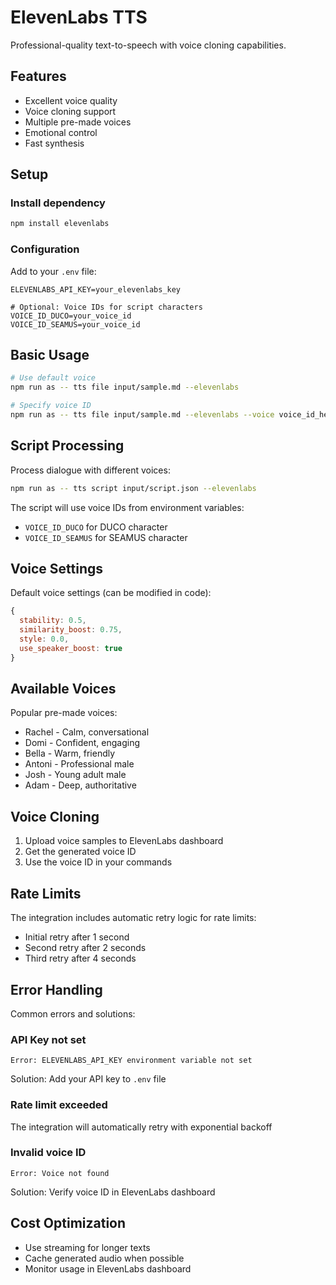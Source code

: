 # ElevenLabs TTS

Professional-quality text-to-speech with voice cloning capabilities.

## Features
- Excellent voice quality
- Voice cloning support
- Multiple pre-made voices
- Emotional control
- Fast synthesis

## Setup

### Install dependency
```bash
npm install elevenlabs
```

### Configuration
Add to your `.env` file:
```env
ELEVENLABS_API_KEY=your_elevenlabs_key

# Optional: Voice IDs for script characters
VOICE_ID_DUCO=your_voice_id
VOICE_ID_SEAMUS=your_voice_id
```

## Basic Usage

```bash
# Use default voice
npm run as -- tts file input/sample.md --elevenlabs

# Specify voice ID
npm run as -- tts file input/sample.md --elevenlabs --voice voice_id_here
```

## Script Processing

Process dialogue with different voices:

```bash
npm run as -- tts script input/script.json --elevenlabs
```

The script will use voice IDs from environment variables:
- `VOICE_ID_DUCO` for DUCO character
- `VOICE_ID_SEAMUS` for SEAMUS character

## Voice Settings

Default voice settings (can be modified in code):
```javascript
{
  stability: 0.5,
  similarity_boost: 0.75,
  style: 0.0,
  use_speaker_boost: true
}
```

## Available Voices

Popular pre-made voices:
- Rachel - Calm, conversational
- Domi - Confident, engaging
- Bella - Warm, friendly
- Antoni - Professional male
- Josh - Young adult male
- Adam - Deep, authoritative

## Voice Cloning

1. Upload voice samples to ElevenLabs dashboard
2. Get the generated voice ID
3. Use the voice ID in your commands

## Rate Limits

The integration includes automatic retry logic for rate limits:
- Initial retry after 1 second
- Second retry after 2 seconds
- Third retry after 4 seconds

## Error Handling

Common errors and solutions:

### API Key not set
```
Error: ELEVENLABS_API_KEY environment variable not set
```
Solution: Add your API key to `.env` file

### Rate limit exceeded
The integration will automatically retry with exponential backoff

### Invalid voice ID
```
Error: Voice not found
```
Solution: Verify voice ID in ElevenLabs dashboard

## Cost Optimization

- Use streaming for longer texts
- Cache generated audio when possible
- Monitor usage in ElevenLabs dashboard